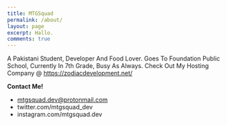 ```yaml
---
title: MTGSquad
permalink: /about/
layout: page
excerpt: Hallo.
comments: true
---
```


A Pakistani Student, Developer And Food Lover. Goes To Foundation Public School, Currently In 7th Grade, Busy As Always. Check Out My Hosting Company @ https://zodiacdevelopment.net/

**Contact Me!**

- mtgsquad.dev@protonmail.com
- twitter.com/mtgsquad_dev
- instagram.com/mtgsquad.dev
